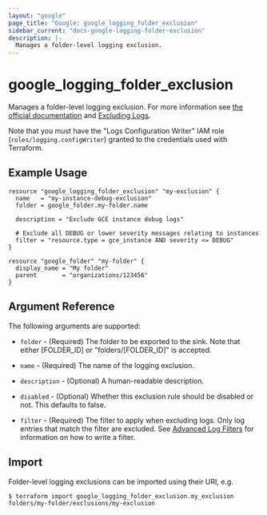 ```yaml
---
layout: "google"
page_title: "Google: google_logging_folder_exclusion"
sidebar_current: "docs-google-logging-folder-exclusion"
description: |-
  Manages a folder-level logging exclusion.
---
```


# google\_logging\_folder\_exclusion

Manages a folder-level logging exclusion. For more information see
[the official documentation](https://cloud.google.com/logging/docs/) and
[Excluding Logs](https://cloud.google.com/logging/docs/exclusions).

Note that you must have the "Logs Configuration Writer" IAM role (`roles/logging.configWriter`)
granted to the credentials used with Terraform.

## Example Usage

```hcl
resource "google_logging_folder_exclusion" "my-exclusion" {
  name   = "my-instance-debug-exclusion"
  folder = google_folder.my-folder.name

  description = "Exclude GCE instance debug logs"

  # Exclude all DEBUG or lower severity messages relating to instances
  filter = "resource.type = gce_instance AND severity <= DEBUG"
}

resource "google_folder" "my-folder" {
  display_name = "My folder"
  parent       = "organizations/123456"
}
```

## Argument Reference

The following arguments are supported:

* `folder` - (Required) The folder to be exported to the sink. Note that either [FOLDER_ID] or "folders/[FOLDER_ID]" is
    accepted.

* `name` - (Required) The name of the logging exclusion.

* `description` - (Optional) A human-readable description.

* `disabled` - (Optional) Whether this exclusion rule should be disabled or not. This defaults to
    false.

* `filter` - (Required) The filter to apply when excluding logs. Only log entries that match the filter are excluded.
    See [Advanced Log Filters](https://cloud.google.com/logging/docs/view/advanced-filters) for information on how to
    write a filter.

## Import

Folder-level logging exclusions can be imported using their URI, e.g.

```
$ terraform import google_logging_folder_exclusion.my_exclusion folders/my-folder/exclusions/my-exclusion
```

